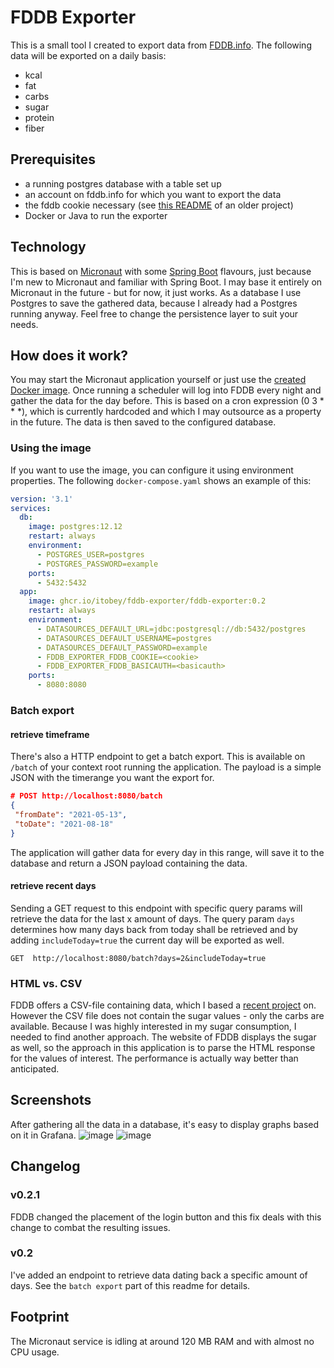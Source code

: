 # FDDB Exporter
This is a small tool I created to export data from [FDDB.info](https://fddb.info/).
The following data will be exported on a daily basis:
- kcal
- fat
- carbs
- sugar
- protein
- fiber

## Prerequisites
-   a running postgres database with a table set up
-   an account on fddb.info for which you want to export the data
-   the fddb cookie necessary (see [this README](https://github.com/itobey/fddb-calories-exporter#how-it-works) of an older project)
-   Docker or Java to run the exporter

## Technology
This is based on [Micronaut](https://micronaut.io/) with some [Spring Boot](https://spring.io/projects/spring-boot) flavours, just because I'm new to Micronaut and familiar with Spring Boot. I may base it entirely on Micronaut in the future - but for now, it just works.
As a database I use Postgres to save the gathered data, because I already had a Postgres running anyway. Feel free to change the persistence layer to suit your needs.

## How does it work?
You may start the Micronaut application yourself or just use the [created Docker image](https://github.com/itobey/fddb-exporter/pkgs/container/fddb-exporter%2Ffddb-exporter). Once running a scheduler will log into FDDB every night and gather the data for the day before. This is based on a cron expression (0 3 * * *), which is currently hardcoded and which I may outsource as a property in the future. The data is then saved to the configured database.

### Using the image
If you want to use the image, you can configure it using environment properties. The following `docker-compose.yaml` shows an example of this:
```yaml
version: '3.1'
services:
  db:
    image: postgres:12.12
    restart: always
    environment:
      - POSTGRES_USER=postgres
      - POSTGRES_PASSWORD=example
    ports:
      - 5432:5432
  app:
    image: ghcr.io/itobey/fddb-exporter/fddb-exporter:0.2
    restart: always
    environment:
      - DATASOURCES_DEFAULT_URL=jdbc:postgresql://db:5432/postgres
      - DATASOURCES_DEFAULT_USERNAME=postgres
      - DATASOURCES_DEFAULT_PASSWORD=example
      - FDDB_EXPORTER_FDDB_COOKIE=<cookie>
      - FDDB_EXPORTER_FDDB_BASICAUTH=<basicauth>
    ports:
      - 8080:8080
```

### Batch export

#### retrieve timeframe

There's also a HTTP endpoint to get a batch export. This is available on `/batch` of your context root running the application. The payload is a simple JSON with the timerange you want the export for.

```json
# POST http://localhost:8080/batch
{
 "fromDate": "2021-05-13",
 "toDate": "2021-08-18"
}
```

The application will gather data for every day in this range, will save it to the database and return a JSON payload containing the data.

#### retrieve recent days

Sending a GET request to this endpoint with specific query params will retrieve the data for the last x amount of days. The query param `days` determines how many days back from today shall be retrieved and by adding `includeToday=true` the current day will be exported as well.

`GET  http://localhost:8080/batch?days=2&includeToday=true`

### HTML vs. CSV
FDDB offers a CSV-file containing data, which I based a [recent project](https://github.com/itobey/fddb-calories-exporter) on. However the CSV file does not contain the sugar values - only the carbs are available. Because I was highly interested in my sugar consumption, I needed to find another approach. The website of FDDB displays the sugar as well, so the approach in this application is to parse the HTML response for the values of interest. The performance is actually way better than anticipated.

## Screenshots
After gathering all the data in a database, it's easy to display graphs based on it in Grafana.
![image](https://user-images.githubusercontent.com/22119845/131020061-a65e9b6b-6b44-4ba9-8438-10e5ef81e708.png)
![image](https://user-images.githubusercontent.com/22119845/131022068-6479fdb5-1926-4adf-914b-c7bdf6905c15.png)

## Changelog

### v0.2.1
FDDB changed the placement of the login button and this fix deals with this change to combat the resulting issues.

### v0.2
I've added an endpoint to retrieve data dating back a specific amount of days. See the `batch export` part of this readme for details.

## Footprint
The Micronaut service is idling at around 120 MB RAM and with almost no CPU usage.
